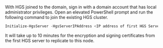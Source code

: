 With HGS joined to the domain, sign in with a domain account that has local administrator privileges.
Open an elevated PowerShell prompt and run the following command to join the existing HGS cluster.

```powershell
Initialize-HgsServer -HgsServerIPAddress <IP address of first HGS Server>
```

It will take up to 10 minutes for the encryption and signing certificates from the first HGS server to replicate to this node.

<!-- Appears twice in guarded-fabric-configure-additional-hgs-nodes.md 
-->